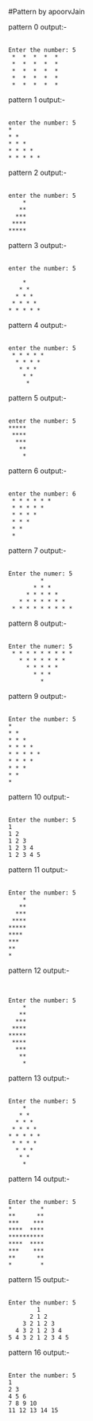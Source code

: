#Pattern by apoorvJain

pattern 0 output:-<br/>
<br/>
```agsl
Enter the number: 5
 *  *  *  *  * 
 *  *  *  *  * 
 *  *  *  *  * 
 *  *  *  *  * 
 *  *  *  *  * 
```


pattern 1 output:-<br/>
<br/>
```
enter the number: 5
* 
* * 
* * * 
* * * * 
* * * * *
```
    
    
pattern 2 output:-<br/>
<br/>
```
enter the number: 5
    *
   **
  ***
 ****
*****
```


pattern 3 output:-<br/>
<br/>
```
enter the number: 5
     
    * 
   * * 
  * * * 
 * * * * 
* * * * * 
```


pattern 4 output:-<br/>
<br/>
```
enter the number: 5
 * * * * *
  * * * *
   * * *
    * *
     *
```


pattern 5 output:-<br/>
<br/>
```agsl
enter the number: 5
*****
 ****
  ***
   **
    *
```


pattern 6 output:-<br/>
<br/>
```agsl
enter the number: 6
 * * * * * *
 * * * * *
 * * * *
 * * *
 * *
 *
```


pattern 7 output:-<br/>
<br/>
```agsl
Enter the numer: 5
         * 
       * * * 
     * * * * * 
   * * * * * * * 
 * * * * * * * * * 
```


pattern 8 output:-<br/>
<br/>
```agsl
Enter the numer: 5
 * * * * * * * * * 
   * * * * * * * 
     * * * * * 
       * * * 
         * 
```


pattern 9 output:-<br/>
<br/>
```agsl
Enter the number: 5
* 
* * 
* * * 
* * * * 
* * * * * 
* * * * 
* * * 
* * 
* 
```


pattern 10 output:-</br>
<br/>
```agsl
Enter the number: 5
1 
1 2 
1 2 3 
1 2 3 4 
1 2 3 4 5 
```


pattern 11 output:-<br/>
<br/>
```agsl
Enter the number: 5
    *
   **
  ***
 ****
*****
****
***
**
*
```


pattern 12 output:-<br/>
<br/>
```agsl

Enter the number: 5
    *
   **
  ***
 ****
*****
 ****
  ***
   **
    *
```


pattern 13 output:-<br/>
<br/>
```agsl
Enter the number: 5
    * 
   * * 
  * * * 
 * * * * 
* * * * * 
 * * * * 
  * * * 
   * * 
    * 
```


pattern 14 output:-<br/>
<br/>
```agsl
Enter the number: 5
*        *
**      **
***    ***
****  ****
**********
****  ****
***    ***
**      **
*        *
```


pattern 15 output:-<br/>
<br/>
```agsl
Enter the number: 5
        1 
      2 1 2 
    3 2 1 2 3 
  4 3 2 1 2 3 4 
5 4 3 2 1 2 3 4 5 
```


pattern 16 output:-<br/>
<br/>
```agsl
Enter the number: 5
1 
2 3 
4 5 6 
7 8 9 10 
11 12 13 14 15 
```